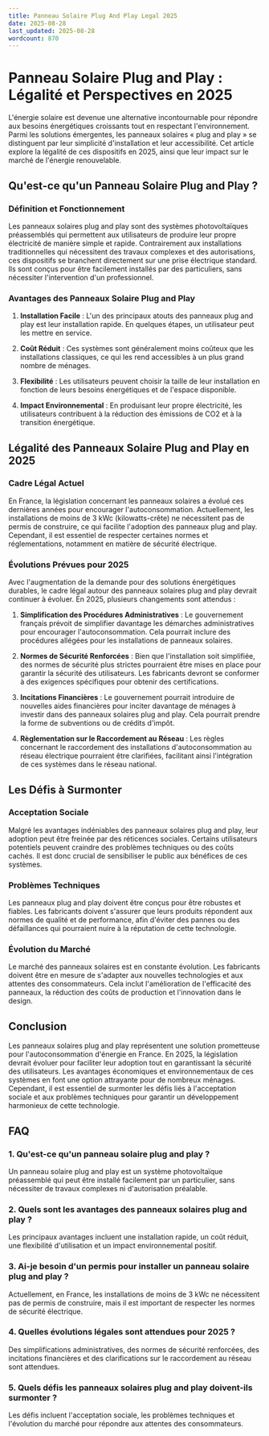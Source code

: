 ```yaml
---
title: Panneau Solaire Plug And Play Legal 2025
date: 2025-08-28
last_updated: 2025-08-28
wordcount: 870
---
```


# Panneau Solaire Plug and Play : Légalité et Perspectives en 2025

L'énergie solaire est devenue une alternative incontournable pour répondre aux besoins énergétiques croissants tout en respectant l'environnement. Parmi les solutions émergentes, les panneaux solaires « plug and play » se distinguent par leur simplicité d'installation et leur accessibilité. Cet article explore la légalité de ces dispositifs en 2025, ainsi que leur impact sur le marché de l'énergie renouvelable.

## Qu'est-ce qu'un Panneau Solaire Plug and Play ?

### Définition et Fonctionnement

Les panneaux solaires plug and play sont des systèmes photovoltaïques préassemblés qui permettent aux utilisateurs de produire leur propre électricité de manière simple et rapide. Contrairement aux installations traditionnelles qui nécessitent des travaux complexes et des autorisations, ces dispositifs se branchent directement sur une prise électrique standard. Ils sont conçus pour être facilement installés par des particuliers, sans nécessiter l'intervention d'un professionnel.

### Avantages des Panneaux Solaire Plug and Play

1. **Installation Facile** : L'un des principaux atouts des panneaux plug and play est leur installation rapide. En quelques étapes, un utilisateur peut les mettre en service.
   
2. **Coût Réduit** : Ces systèmes sont généralement moins coûteux que les installations classiques, ce qui les rend accessibles à un plus grand nombre de ménages.

3. **Flexibilité** : Les utilisateurs peuvent choisir la taille de leur installation en fonction de leurs besoins énergétiques et de l'espace disponible.

4. **Impact Environnemental** : En produisant leur propre électricité, les utilisateurs contribuent à la réduction des émissions de CO2 et à la transition énergétique.

## Légalité des Panneaux Solaire Plug and Play en 2025

### Cadre Légal Actuel

En France, la législation concernant les panneaux solaires a évolué ces dernières années pour encourager l'autoconsommation. Actuellement, les installations de moins de 3 kWc (kilowatts-crête) ne nécessitent pas de permis de construire, ce qui facilite l'adoption des panneaux plug and play. Cependant, il est essentiel de respecter certaines normes et réglementations, notamment en matière de sécurité électrique.

### Évolutions Prévues pour 2025

Avec l'augmentation de la demande pour des solutions énergétiques durables, le cadre légal autour des panneaux solaires plug and play devrait continuer à évoluer. En 2025, plusieurs changements sont attendus :

1. **Simplification des Procédures Administratives** : Le gouvernement français prévoit de simplifier davantage les démarches administratives pour encourager l'autoconsommation. Cela pourrait inclure des procédures allégées pour les installations de panneaux solaires.

2. **Normes de Sécurité Renforcées** : Bien que l'installation soit simplifiée, des normes de sécurité plus strictes pourraient être mises en place pour garantir la sécurité des utilisateurs. Les fabricants devront se conformer à des exigences spécifiques pour obtenir des certifications.

3. **Incitations Financières** : Le gouvernement pourrait introduire de nouvelles aides financières pour inciter davantage de ménages à investir dans des panneaux solaires plug and play. Cela pourrait prendre la forme de subventions ou de crédits d'impôt.

4. **Règlementation sur le Raccordement au Réseau** : Les règles concernant le raccordement des installations d'autoconsommation au réseau électrique pourraient être clarifiées, facilitant ainsi l'intégration de ces systèmes dans le réseau national.

## Les Défis à Surmonter

### Acceptation Sociale

Malgré les avantages indéniables des panneaux solaires plug and play, leur adoption peut être freinée par des réticences sociales. Certains utilisateurs potentiels peuvent craindre des problèmes techniques ou des coûts cachés. Il est donc crucial de sensibiliser le public aux bénéfices de ces systèmes.

### Problèmes Techniques

Les panneaux plug and play doivent être conçus pour être robustes et fiables. Les fabricants doivent s'assurer que leurs produits répondent aux normes de qualité et de performance, afin d'éviter des pannes ou des défaillances qui pourraient nuire à la réputation de cette technologie.

### Évolution du Marché

Le marché des panneaux solaires est en constante évolution. Les fabricants doivent être en mesure de s'adapter aux nouvelles technologies et aux attentes des consommateurs. Cela inclut l'amélioration de l'efficacité des panneaux, la réduction des coûts de production et l'innovation dans le design.

## Conclusion

Les panneaux solaires plug and play représentent une solution prometteuse pour l'autoconsommation d'énergie en France. En 2025, la législation devrait évoluer pour faciliter leur adoption tout en garantissant la sécurité des utilisateurs. Les avantages économiques et environnementaux de ces systèmes en font une option attrayante pour de nombreux ménages. Cependant, il est essentiel de surmonter les défis liés à l'acceptation sociale et aux problèmes techniques pour garantir un développement harmonieux de cette technologie.

## FAQ

### 1. Qu'est-ce qu'un panneau solaire plug and play ?

Un panneau solaire plug and play est un système photovoltaïque préassemblé qui peut être installé facilement par un particulier, sans nécessiter de travaux complexes ni d'autorisation préalable.

### 2. Quels sont les avantages des panneaux solaires plug and play ?

Les principaux avantages incluent une installation rapide, un coût réduit, une flexibilité d'utilisation et un impact environnemental positif.

### 3. Ai-je besoin d'un permis pour installer un panneau solaire plug and play ?

Actuellement, en France, les installations de moins de 3 kWc ne nécessitent pas de permis de construire, mais il est important de respecter les normes de sécurité électrique.

### 4. Quelles évolutions légales sont attendues pour 2025 ?

Des simplifications administratives, des normes de sécurité renforcées, des incitations financières et des clarifications sur le raccordement au réseau sont attendues.

### 5. Quels défis les panneaux solaires plug and play doivent-ils surmonter ?

Les défis incluent l'acceptation sociale, les problèmes techniques et l'évolution du marché pour répondre aux attentes des consommateurs.